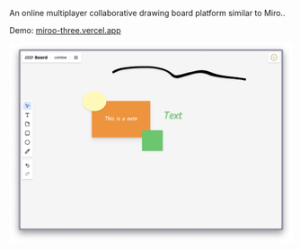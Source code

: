 An online multiplayer collaborative drawing board platform similar to Miro..

Demo: [miroo-three.vercel.app](https://miroo-three.vercel.app)

![miroo-screen](./docs/miroo-screenshot.png)
